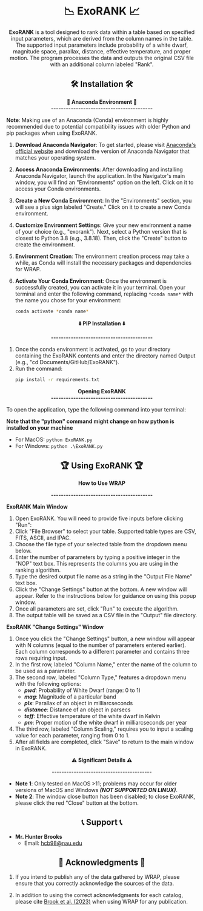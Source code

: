 <h1 align="center" id="title"> 📉 ExoRANK 📈 </h1>
<div align="center">

<p id="description"> <b>ExoRANK</b> is a tool designed to rank data within a table based on specified input parameters, which are derived from the column names in the table. The supported input parameters include probability of a white dwarf, magnitude space, parallax, distance, effective temperature, and proper motion. The program processes the data and outputs the original CSV file with an additional column labeled "Rank".  </p>
</div>

<div align="center">
  <h2>🛠️ Installation 🛠️</h2>
</div>

<div align="center">
<pp><b>🐍 Anaconda Environment 🐍</b><pp>
</div>
<div align="center">
<pp><b>-----------------------------------------</b><pp>
</div>

**Note**: Making use of an Anaconda (Conda) environment is highly recommended due to potential compatibility issues with older Python and pip packages when using ExoRANK.

1. **Download Anaconda Navigator**: To get started, please visit [Anaconda's official website](https://www.anaconda.com) and download the version of Anaconda Navigator that matches your operating system.

2. **Access Anaconda Environments**: After downloading and installing Anaconda Navigator, launch the application. In the Navigator's main window, you will find an "Environments" option on the left. Click on it to access your Conda environments.

3. **Create a New Conda Environment**: In the "Environments" section, you will see a plus sign labeled "Create." Click on it to create a new Conda environment.

4. **Customize Environment Settings**: Give your new environment a name of your choice (e.g., "exorank"). Next, select a Python version that is closest to Python 3.8 (e.g., 3.8.18). Then, click the "Create" button to create the environment.

5. **Environment Creation**: The environment creation process may take a while, as Conda will install the necessary packages and dependencies for WRAP.

6. **Activate Your Conda Environment**: Once the environment is successfully created, you can activate it in your terminal. Open your terminal and enter the following command, replacing `*conda name*` with the name you chose for your environment:
   ```bash
   conda activate *conda name*

<div align="center">
  <p><b>⬇️ PIP Installation ⬇️</b></p>
</div>
<div align="center">
<pp><b>-----------------------------------------</b><pp>
</div>

1. Once the conda environment is activated, go to your directory containing the ExoRANK contents and enter the directory named Output (e.g., "cd Documents/GitHub/ExoRANK").
2. Run the command:
   ```bash
   pip install -r requirements.txt


<div align="center">
<pp><b> Opening ExoRANK </b><pp>
</div>
<div align="center">
<pp><b>-----------------------------------------</b><pp>
</div>

To open the application, type the following command into your terminal:

**Note that the "python" command might change on how python is installed on your machine**

- For MacOS: `python ExoRANK.py`
- For Windows: `python .\ExoRANK.py`

<div align="center">
  <h2>🏆 Using ExoRANK 🏆</h2>
</div>

<div align="center">
  <p><b>How to Use WRAP</b></p>
</div>
<div align="center">
<pp><b>-----------------------------------------</b><pp>
</div>

**ExoRANK Main Window**

1. Open ExoRANK. You will need to provide five inputs before clicking "Run":
2. Click "File Browser" to select your table. Supported table types are CSV, FITS, ASCII, and IPAC.
3. Choose the file type of your selected table from the dropdown menu below.
4. Enter the number of parameters by typing a positive integer in the "NOP" text box. This represents the columns you are using in the ranking algorithm.
5. Type the desired output file name as a string in the "Output File Name" text box.
6. Click the "Change Settings" button at the bottom. A new window will appear. Refer to the instructions below for guidance on using this popup window.
7. Once all parameters are set, click "Run" to execute the algorithm.
8. The output table will be saved as a CSV file in the "Output" file directory.

**ExoRANK "Change Settings" Window**

1. Once you click the "Change Settings" button, a new window will appear with N columns (equal to the number of parameters entered earlier). Each column corresponds to a different parameter and contains three rows requiring input.
2. In the first row, labeled "Column Name," enter the name of the column to be used as a parameter.
3. The second row, labeled "Column Type," features a dropdown menu with the following options:
    * ***pwd***: Probability of White Dwarf (range: 0 to 1)
    * ***mag***: Magnitude of a particular band
    * ***plx***: Parallax of an object in milliarcseconds
    * ***distance***: Distance of an object in parsecs
    * ***teff***: Effective temperature of the white dwarf in Kelvin
    * ***pm***: Proper motion of the white dwarf in milliarcseconds per year
1. The third row, labeled "Column Scaling," requires you to input a scaling value for each parameter, ranging from 0 to 1.
2. After all fields are completed, click "Save" to return to the main window in ExoRANK.

<div align="center">
  <p><b>⚠️ Significant Details ⚠️</b></p>
  <p>-----------------------------------------</p>
</div>

- **Note 1**: Only tested on MacOS >11; problems may occur for older versions of MacOS and Windows ***(NOT SUPPORTED ON LINUX)***.
- **Note 2**: The window close button has been disabled; to close ExoRANK, please click the red "Close" button at the bottom.


<div align="center">
  <h2>📞 Support 📞</h2>
</div>

- **Mr. Hunter Brooks**
  - Email: hcb98@nau.edu

<div align="center">
  <h2>📖 Acknowledgments 📖</h2>
</div>

1. If you intend to publish any of the data gathered by WRAP, please ensure that you correctly acknowledge the sources of the data. 

2. In addition to using the correct acknowledgments for each catalog, please cite [Brook et al. (2023)](https://ui.adsabs.harvard.edu/abs/2023RNAAS...7..272B/abstract) when using WRAP for any publication.

